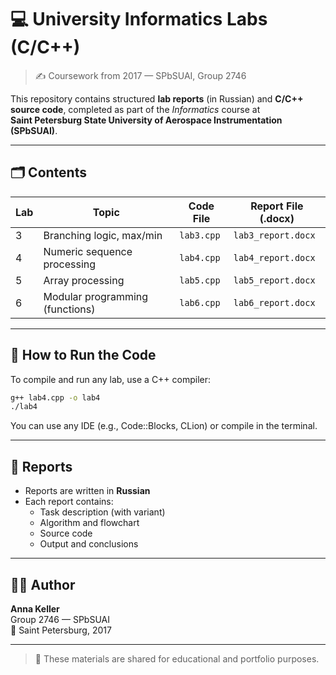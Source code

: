 # 💻 University Informatics Labs (C/C++)

> ✍️ Coursework from 2017 — SPbSUAI, Group 2746

This repository contains structured **lab reports** (in Russian) and **C/C++ source code**, completed as part of the *Informatics* course at  
**Saint Petersburg State University of Aerospace Instrumentation (SPbSUAI)**.

---

## 🗂️ Contents

| Lab | Topic                              | Code File      | Report File (.docx)    |
|-----|------------------------------------|----------------|-------------------------|
| 3   | Branching logic, max/min           | `lab3.cpp`     | `lab3_report.docx`      |
| 4   | Numeric sequence processing        | `lab4.cpp`     | `lab4_report.docx`      |
| 5   | Array processing                   | `lab5.cpp`     | `lab5_report.docx`      |
| 6   | Modular programming (functions)    | `lab6.cpp`     | `lab6_report.docx`      |

---

## 🚀 How to Run the Code

To compile and run any lab, use a C++ compiler:

```bash
g++ lab4.cpp -o lab4
./lab4
```

You can use any IDE (e.g., Code::Blocks, CLion) or compile in the terminal.

---

## 📄 Reports

- Reports are written in **Russian**
- Each report contains:
  - Task description (with variant)
  - Algorithm and flowchart
  - Source code
  - Output and conclusions

---

## 👩‍💻 Author

**Anna Keller**  
Group 2746 — SPbSUAI  
📍 Saint Petersburg, 2017

---

> 🧠 These materials are shared for educational and portfolio purposes.
